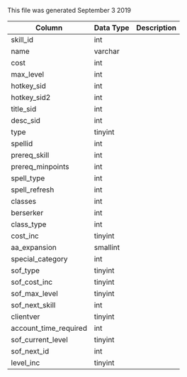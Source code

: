 This file was generated September 3 2019

| Column                | Data Type | Description |
| --------------------- | --------- | ----------- |
| skill_id              | int       |             |
| name                  | varchar   |             |
| cost                  | int       |             |
| max_level             | int       |             |
| hotkey_sid            | int       |             |
| hotkey_sid2           | int       |             |
| title_sid             | int       |             |
| desc_sid              | int       |             |
| type                  | tinyint   |             |
| spellid               | int       |             |
| prereq_skill          | int       |             |
| prereq_minpoints      | int       |             |
| spell_type            | int       |             |
| spell_refresh         | int       |             |
| classes               | int       |             |
| berserker             | int       |             |
| class_type            | int       |             |
| cost_inc              | tinyint   |             |
| aa_expansion          | smallint  |             |
| special_category      | int       |             |
| sof_type              | tinyint   |             |
| sof_cost_inc          | tinyint   |             |
| sof_max_level         | tinyint   |             |
| sof_next_skill        | int       |             |
| clientver             | tinyint   |             |
| account_time_required | int       |             |
| sof_current_level     | tinyint   |             |
| sof_next_id           | int       |             |
| level_inc             | tinyint   |             |